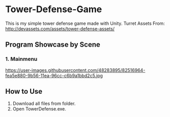 # Tower-Defense-Game

 This is my simple tower defense game made with Unity. 
 Turret Assets From:
 http://devassets.com/assets/tower-defense-assets/

## Program Showcase by Scene

### 1. Mainmenu
https://user-images.githubusercontent.com/48283895/82516964-fea5e880-9b56-11ea-96cc-c6b9a1bbd2c5.jpg
## How to Use

1. Download all files from folder.
2. Open TowerDefense.exe.
